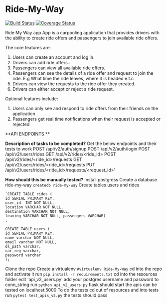 # Ride-My-Way
[![Build Status](https://travis-ci.com/PAbishai/Ride-My-Way.svg?branch=develop)](https://travis-ci.com/PAbishai/Ride-My-Way) [![Coverage Status](https://coveralls.io/repos/github/PAbishai/Ride-My-Way/badge.svg?branch=develop)](https://coveralls.io/github/PAbishai/Ride-My-Way?branch=master)

Ride My Way app App is a carpooling application that provides drivers with the ability to create ride offers and passengers to join available ride offers.

The core features are:
1. Users can create an account and log in.
2. Drivers can add ride offers..
3. Passengers can view all available ride offers.
4. Passengers can see the details of a ride offer and request to join the ride. E.g What time the ride leaves, where it is headed e.t.c
5. Drivers can view the requests to the ride offer they created.
6. Drivers can either accept or reject a ride request.

Optional features include:
1. Users can only see and respond to ride offers from their friends on the application .
2. Passengers get real time notifications when their request is accepted or rejected

**API ENDPOINTS **

**Description of tasks to be completed?**
Get the below endpoints and their tests to work
POST /api/v2/auth/signup 
POST /api/v2/auth/login
POST /api/v2/users/rides
GET /api/v2/rides/<ride_id>
POST /api/v2/rides/<ride_id>/requests
GET /api/v2/users/rides/<ride_id>/requests
PUT /api/v2/users/rides/<ride_id>/requests/<request_id>'

**How should this be manually tested?**
Install postgress
Create a database ride-my-way
`createdb ride-my-way`
Create tables users and rides
```
`CREATE TABLE rides (
id SERIAL PRIMARY KEY,
user_id  INT NOT NULL,
location VARCHAR NOT NULL,
destination VARCHAR NOT NULL,
leaving VARCHAR NOT NULL, passengers VARCHAR)
;
```
```
CREATE TABLE users (
id SERIAL PRIMARY KEY,
name varchar NOT NULL,
email varchar NOT NULL,
dl_path varchar,
car_reg varchar,
password varchar
);
```
Clone the repo
Create a virtualenv 
`#virtualenv Ride-My-Way`
cd into the repo and activate it
run
`pip install -r requirements.txt`
cd into the resources folder
edit 'api_v2_users.py'
add your postgres username and password to conn_string
run 
`python api_v2_users.py`
flask should start
the apis can be tested on localhost:5000
To do the tests
cd out of resources and into tests
run 
`pytest test_apis_v2.py`
the tests should pass





